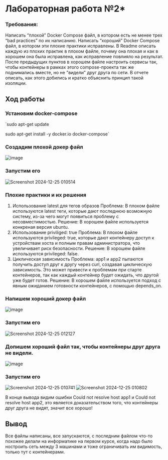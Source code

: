 # Лабораторная работа №2*

### Требования:
Написать “плохой” Docker Compose файл, в котором есть не менее трех “bad practices” по их написанию.
Написать “хороший” Docker Compose файл, в котором эти плохие практики исправлены.
В Readme описать каждую из плохих практик в плохом файле, почему она плохая и как в хорошем она была исправлена, как исправление повлияло на результат.
После предыдущих пунктов в хорошем файле настроить сервисы так, чтобы контейнеры в рамках этого compose-проекта так же поднимались вместе, но не "видели" друг друга по сети. В отчете описать, как этого добились и кратко объяснить принцип такой изоляции.

## Ход работы

### Установим docker-compose

`sudo apt-get update

sudo apt-get install -y docker.io docker-compose`

### Создадим плохой докер файл

![image](https://github.com/user-attachments/assets/44afacd9-97db-4d9b-a4c8-48c81e3464bd)

### Запустим его

![Screenshot 2024-12-25 010514](https://github.com/user-attachments/assets/e3b65520-3adf-464b-9968-6e0163a950fe)

### Плохие практики и их решения

1. Использование latest для тегов образов
   Проблема: В плохом файле используются latest теги, которые дают последнюю возможную систему, из-за чего могут появиться проблему с несовместимостью.
   Решение: В хорошем файле используется конкреная версия ubuntu.
2. Использование priviliged: true
   Проблема: В плохом файле используются privileged: true, которые дают контейнеру доступ к устройствам хоста и полным правам администратора, что увеличивает риск безопасности.
   Решение: В хорошем файле используются privileged: false.
3. Циклическая зависимость
   Проблема: app1 и app2 пытаются получить доступ друг к другу через curl, создавая циклическую зависимость. Это может привести к проблемам при старте контейнеров, так как каждый контейнер будет ожидать, что другой уже будет готов.
   Решение: В хорошем файле используется подход с явным ожиданием готовности контейнеров, с помощью depends_on.

### Напишем хороший докер файл

![image](https://github.com/user-attachments/assets/8d59d17f-d6f3-40c9-b3b6-e49574e669da)

### Запустим его

![Screenshot 2024-12-25 012127](https://github.com/user-attachments/assets/f5fda0dc-e4f9-4df4-9bb2-668bbf31471a)

### Допишем хороший файл так, чтобы контейнеры друг друга не видели.

![image](https://github.com/user-attachments/assets/2f3d3c3b-1acf-4c03-a5a4-c5e8bb7cf460)

### Запустим его

![Screenshot 2024-12-25 010741](https://github.com/user-attachments/assets/ff6c2497-2abe-4e8d-b65b-5de749c480d0)
![Screenshot 2024-12-25 010802](https://github.com/user-attachments/assets/30da1ad2-244b-4c4e-be89-518a24379153)

В конце вывода видим ошибки Could not resolve host app1 и Could not resolve host app2, это является доказательством того, что контейнеры друг друга не видят, значит все хорошо!

## Вывод

Все файлы написаны, все запускаются, с последним файлом что-то похожее делали на информатике на первом курсе, когда надо было ностроить сеть между 3 машинами и тоже ограничивать им видимость, только тут с контейнерами.




